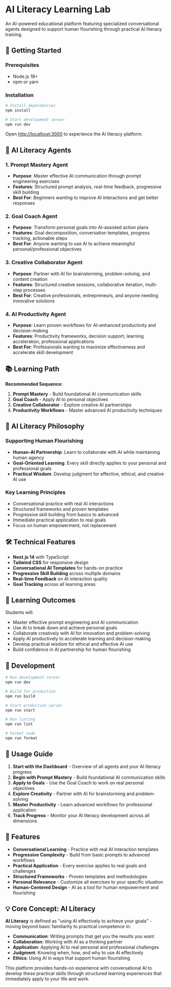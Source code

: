 # AI Literacy Learning Lab

An AI-powered educational platform featuring specialized conversational agents designed to support human flourishing through practical AI literacy training.

## 🚀 Getting Started

### Prerequisites
- Node.js 18+
- npm or yarn

### Installation

```bash
# Install dependencies
npm install

# Start development server
npm run dev
```

Open [http://localhost:3000](http://localhost:3000) to experience the AI literacy platform.

## 🤖 AI Literacy Agents

### 1. **Prompt Mastery Agent**
- **Purpose**: Master effective AI communication through prompt engineering exercises
- **Features**: Structured prompt analysis, real-time feedback, progressive skill building
- **Best For**: Beginners wanting to improve AI interactions and get better responses

### 2. **Goal Coach Agent**
- **Purpose**: Transform personal goals into AI-assisted action plans
- **Features**: Goal decomposition, conversation templates, progress tracking, actionable steps
- **Best For**: Anyone wanting to use AI to achieve meaningful personal/professional objectives

### 3. **Creative Collaborator Agent**
- **Purpose**: Partner with AI for brainstorming, problem-solving, and content creation
- **Features**: Structured creative sessions, collaborative iteration, multi-step processes
- **Best For**: Creative professionals, entrepreneurs, and anyone needing innovative solutions

### 4. **AI Productivity Agent**
- **Purpose**: Learn proven workflows for AI-enhanced productivity and decision-making
- **Features**: Productivity frameworks, decision support, learning acceleration, professional applications
- **Best For**: Professionals wanting to maximize effectiveness and accelerate skill development

## 📚 Learning Path

**Recommended Sequence:**
1. **Prompt Mastery** - Build foundational AI communication skills
2. **Goal Coach** - Apply AI to personal objectives
3. **Creative Collaborator** - Explore creative AI partnerships
4. **Productivity Workflows** - Master advanced AI productivity techniques

## 🌟 AI Literacy Philosophy

### Supporting Human Flourishing
- **Human-AI Partnership**: Learn to collaborate with AI while maintaining human agency
- **Goal-Oriented Learning**: Every skill directly applies to your personal and professional goals
- **Practical Wisdom**: Develop judgment for effective, ethical, and creative AI use

### Key Learning Principles
- Conversational practice with real AI interactions
- Structured frameworks and proven templates
- Progressive skill building from basics to advanced
- Immediate practical application to real goals
- Focus on human empowerment, not replacement

## 🛠 Technical Features

- **Next.js 14** with TypeScript
- **Tailwind CSS** for responsive design
- **Conversational AI Templates** for hands-on practice
- **Progressive Skill Building** across multiple domains
- **Real-time Feedback** on AI interaction quality
- **Goal Tracking** across all learning areas

## 🎯 Learning Outcomes

Students will:
- Master effective prompt engineering and AI communication
- Use AI to break down and achieve personal goals
- Collaborate creatively with AI for innovation and problem-solving
- Apply AI productively to accelerate learning and decision-making
- Develop practical wisdom for ethical and effective AI use
- Build confidence in AI partnership for human flourishing

## 🔧 Development

```bash
# Run development server
npm run dev

# Build for production
npm run build

# Start production server
npm run start

# Run linting
npm run lint

# Format code
npm run format
```

## 📖 Usage Guide

1. **Start with the Dashboard** - Overview of all agents and your AI literacy progress
2. **Begin with Prompt Mastery** - Build foundational AI communication skills
3. **Apply to Goals** - Use the Goal Coach to work on real personal objectives
4. **Explore Creativity** - Partner with AI for brainstorming and problem-solving
5. **Master Productivity** - Learn advanced workflows for professional application
6. **Track Progress** - Monitor your AI literacy development across all dimensions

## 🎨 Features

- **Conversational Learning** - Practice with real AI interaction templates
- **Progressive Complexity** - Build from basic prompts to advanced workflows
- **Practical Application** - Every exercise applies to real goals and challenges
- **Structured Frameworks** - Proven templates and methodologies
- **Personal Relevance** - Customize all exercises to your specific situation
- **Human-Centered Design** - AI as a tool for human empowerment and flourishing

## 💡 Core Concept: AI Literacy

**AI Literacy** is defined as "using AI effectively to achieve your goals" - moving beyond basic familiarity to practical competence in:

- **Communication**: Writing prompts that get you the results you want
- **Collaboration**: Working with AI as a thinking partner
- **Application**: Applying AI to real personal and professional challenges
- **Judgment**: Knowing when, how, and why to use AI effectively
- **Ethics**: Using AI in ways that support human flourishing

This platform provides hands-on experience with conversational AI to develop these practical skills through structured learning experiences that immediately apply to your life and work.